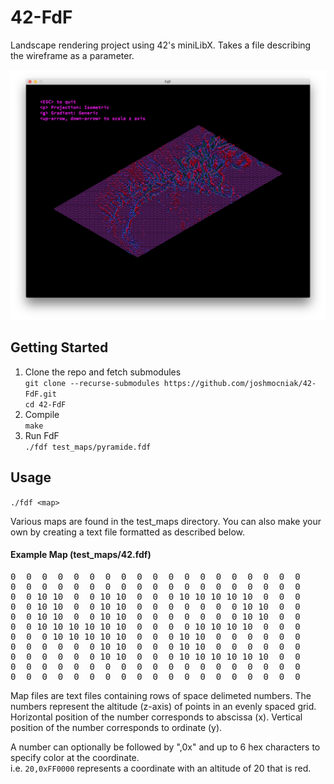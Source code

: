 # 42-FdF

Landscape rendering project using 42's miniLibX.
Takes a file describing the wireframe as a parameter.

![alt text](screenshot01.png)

Getting Started
---------------
1. Clone the repo and fetch submodules  
  `git clone --recurse-submodules https://github.com/joshmocniak/42-FdF.git`  
  `cd 42-FdF`  
2. Compile    
  `make`   
3. Run FdF  
  `./fdf test_maps/pyramide.fdf`  

Usage
-----

`./fdf <map>`  

Various maps are found in the test_maps directory.  You can also make your own by creating a text file formatted as described below.

#### Example Map (test_maps/42.fdf)
<pre>
0  0  0  0  0  0  0  0  0  0  0  0  0  0  0  0  0  0  0
0  0  0  0  0  0  0  0  0  0  0  0  0  0  0  0  0  0  0
0  0 10 10  0  0 10 10  0  0  0 10 10 10 10 10  0  0  0
0  0 10 10  0  0 10 10  0  0  0  0  0  0  0 10 10  0  0
0  0 10 10  0  0 10 10  0  0  0  0  0  0  0 10 10  0  0
0  0 10 10 10 10 10 10  0  0  0  0 10 10 10 10  0  0  0
0  0  0 10 10 10 10 10  0  0  0 10 10  0  0  0  0  0  0
0  0  0  0  0  0 10 10  0  0  0 10 10  0  0  0  0  0  0
0  0  0  0  0  0 10 10  0  0  0 10 10 10 10 10 10  0  0
0  0  0  0  0  0  0  0  0  0  0  0  0  0  0  0  0  0  0
0  0  0  0  0  0  0  0  0  0  0  0  0  0  0  0  0  0  0
</pre>

Map files are text files containing rows of space delimeted numbers.  The numbers represent the altitude (z-axis) of points in an evenly spaced grid.  Horizontal position of the number corresponds to abscissa (x).  Vertical position of the number corresponds to ordinate (y).
  
A number can optionally be followed by ",0x" and up to 6 hex characters to specify color at the coordinate.  
i.e. `20,0xFF0000` represents a coordinate with an altitude of 20 that is red.

